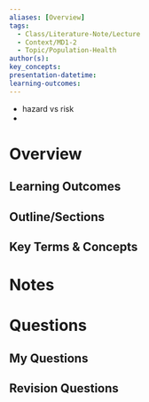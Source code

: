 ```yaml
---
aliases: [Overview]
tags:
  - Class/Literature-Note/Lecture
  - Context/MD1-2
  - Topic/Population-Health
author(s): 
key_concepts: 
presentation-datetime: 
learning-outcomes:
---
```


- hazard vs risk
- 


# Overview
## Learning Outcomes

## Outline/Sections

## Key Terms & Concepts


# Notes


# Questions

## My Questions
## Revision Questions




